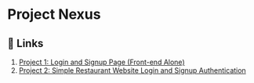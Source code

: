 # Project Nexus

## 🚀 Links
1. [Project 1: Login and Signup Page (Front-end Alone)](https://auth-nexus.vercel.app)
2. [Project 2: Simple Restaurant Website Login and Signup Authentication](https://restaurant-nexus.vercel.app)
